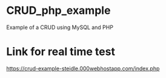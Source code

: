 # CRUD_php_example
Example of a CRUD using MySQL and PHP

# Link for real time test
https://crud-example-steidle.000webhostapp.com/index.php
